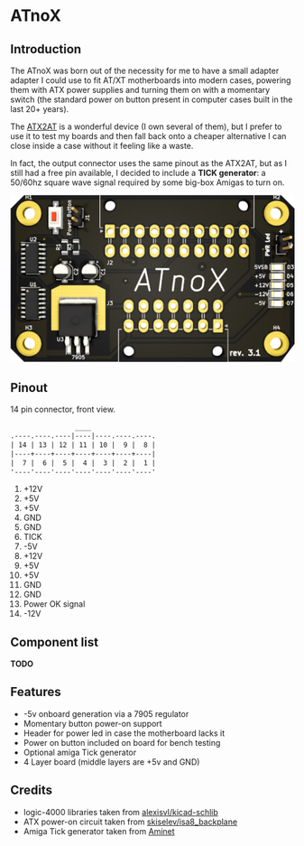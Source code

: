 # ATnoX

## Introduction

The ATnoX was born out of the necessity for me to have a small adapter adapter I could use to fit AT/XT motherboards into modern cases, powering them with ATX power supplies and turning them on with a momentary switch (the standard power on button present in computer cases built in the last 20+ years).

The [ATX2AT](https://x86.fr/atx2at-smart-converter/) is a wonderful device (I own several of them), but I prefer to use it to test my boards and then fall back onto a cheaper alternative I can close inside a case without it feeling like a waste.

In fact, the output connector uses the same pinout as the ATX2AT, but as I still had a free pin available, I decided to include a **TICK generator**: a 50/60hz square wave signal required by some big-box Amigas to turn on.

![Rev. 3.1 PCB](pics/rev3.1_pcb.png)

## Pinout

14 pin connector, front view.

```text
                ____
.----.----.----|----|----.----.----.
| 14 | 13 | 12 | 11 | 10 |  9 |  8 |
|----+----+----+----+----+----+----|
|  7 |  6 |  5 |  4 |  3 |  2 |  1 |
'----'----'----'----'----'----'----'
```

1. +12V
2. +5V
3. +5V
4. GND
5. GND
6. TICK
7. -5V
8. +12V
9. +5V
10. +5V
11. GND
12. GND
13. Power OK signal
14. -12V

## Component list

**TODO**

## Features

- -5v onboard generation via a 7905 regulator
- Momentary button power-on support
- Header for power led in case the motherboard lacks it
- Power on button included on board for bench testing
- Optional amiga Tick generator
- 4 Layer board (middle layers are +5v and GND)

## Credits

- logic-4000 libraries taken from [alexisvl/kicad-schlib](https://github.com/alexisvl/kicad-schlib)
- ATX power-on circuit taken from [skiselev/isa8_backplane](https://github.com/skiselev/isa8_backplane)
- Amiga Tick generator taken from [Aminet](http://aminet.net/package/docs/hard/Mix_and_Tick)